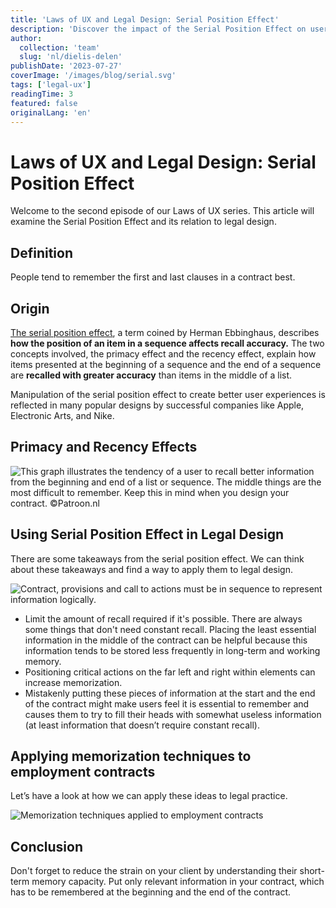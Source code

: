 ```yaml
---
title: 'Laws of UX and Legal Design: Serial Position Effect'
description: 'Discover the impact of the Serial Position Effect on user experience and legal design. Learn how strategically placing information in contracts improves recall and enhances the overall experience.'
author:
  collection: 'team'
  slug: 'nl/dielis-delen'
publishDate: '2023-07-27'
coverImage: '/images/blog/serial.svg'
tags: ['legal-ux']
readingTime: 3
featured: false
originalLang: 'en'
---
```


# Laws of UX and Legal Design: Serial Position Effect

Welcome to the second episode of our Laws of UX series. This article will examine the Serial Position Effect and its relation to legal design.

## Definition

People tend to remember the first and last clauses in a contract best.

## Origin

[The serial position effect](https://en.wikipedia.org/wiki/Serial-position_effect), a term coined by Herman Ebbinghaus, describes **how the position of an item in a sequence affects recall accuracy.** The two concepts involved, the primacy effect and the recency effect, explain how items presented at the beginning of a sequence and the end of a sequence are **recalled with greater accuracy** than items in the middle of a list.

Manipulation of the serial position effect to create better user experiences is reflected in many popular designs by successful companies like Apple, Electronic Arts, and Nike.

## Primacy and Recency Effects

![This graph illustrates the tendency of a user to recall better information from the beginning and end of a list or sequence. The middle things are the most difficult to remember. Keep this in mind when you design your contract. ©Patroon.nl](/images/blog/memory.png)

## Using Serial Position Effect in Legal Design

There are some takeaways from the serial position effect. We can think about these takeaways and find a way to apply them to legal design.

![Contract, provisions and call to actions must be in sequence to represent information logically.](/images/blog/position.png)

- Limit the amount of recall required if it's possible. There are always some things that don't need constant recall. Placing the least essential information in the middle of the contract can be helpful because this information tends to be stored less frequently in long-term and working memory.
- Positioning critical actions on the far left and right within elements can increase memorization.
- Mistakenly putting these pieces of information at the start and the end of the contract might make users feel it is essential to remember and causes them to try to fill their heads with somewhat useless information (at least information that doesn’t require constant recall).

## Applying memorization techniques to employment contracts

Let’s have a look at how we can apply these ideas to legal practice.

![Memorization techniques applied to employment contracts](/images/blog/applied-to-contracts.jpg)

## Conclusion

Don't forget to reduce the strain on your client by understanding their short-term memory capacity. Put only relevant information in your contract, which has to be remembered at the beginning and the end of the contract.
